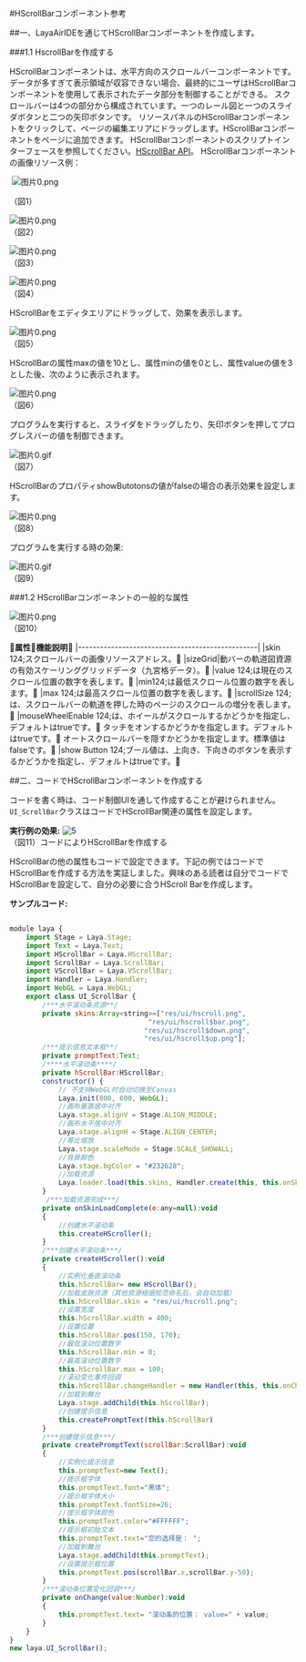 #HScrollBarコンポーネント参考



##一、LayaAirIDEを通じてHScrollBarコンポーネントを作成します。

###1.1 HscrollBarを作成する

HScrollBarコンポーネントは、水平方向のスクロールバーコンポーネントです。
データが多すぎて表示領域が収容できない場合、最終的にユーザはHScrollBarコンポーネントを使用して表示されたデータ部分を制御することができる。
スクロールバーは4つの部分から構成されています。一つのレール図と一つのスライダボタンと二つの矢印ボタンです。
リソースパネルのHScrollBarコンポーネントをクリックして、ページの編集エリアにドラッグします。HScrollBarコンポーネントをページに追加できます。
HScrollBarコンポーネントのスクリプトインターフェースを参照してください。[HScrollBar API](http://layaair.ldc.layabox.com/api/index.html?category=Core&class=laya.ui.HScrollBar)。
HScrollBarコンポーネントの画像リソース例：



​        ![图片0.png](img/1.png)<br/>

（図1）

​![图片0.png](img/2.png)<br/>
（図2）

​![图片0.png](img/3.png)<br/>
（図3）

​![图片0.png](img/4.png)<br/>
（図4）

HScrollBarをエディタエリアにドラッグして、効果を表示します。

​![图片0.png](img/5.png)<br/>
（図5）

HScrollBarの属性maxの値を10とし、属性minの値を0とし、属性valueの値を3とした後、次のように表示されます。

​![图片0.png](img/6.png)<br/>
（図6）

プログラムを実行すると、スライダをドラッグしたり、矢印ボタンを押してプログレスバーの値を制御できます。

​![图片0.gif](gif/1.gif)<br/>
（図7）

HScrollBarのプロパティshowButotonsの値がfalseの場合の表示効果を設定します。

​![图片0.png](img/7.png)<br/>
（図8）

プログラムを実行する時の効果:

​![图片0.gif](gif/2.gif)<br/>
（図9）



 



###1.2 HScrollBarコンポーネントの一般的な属性

​![图片0.png](img/8.png)<br/>
（図10）

𞓜**属性**𞓜**機能説明**𞓜
|-------------------------------------------------|
|skin 124;スクロールバーの画像リソースアドレス。𞓜
|sizeGrid|動バーの軌道図資源の有効スケーリンググリッドデータ（九宮格データ）。𞓜
|value 124;は現在のスクロール位置の数字を表します。𞓜
|min124;は最低スクロール位置の数字を表します。𞓜
|max 124;は最高スクロール位置の数字を表します。𞓜
|scrollSize 124;は、スクロールバーの軌道を押した時のページのスクロールの増分を表します。𞓜
|mouseWheelEnable 124;は、ホイールがスクロールするかどうかを指定し、デフォルトはtrueです。𞓜
タッチをオンするかどうかを指定します。デフォルトはtrueです。𞓜
オートスクロールバーを隠すかどうかを指定します。標準値はfalseです。𞓜
|show Button 124;ブール値は、上向き、下向きのボタンを表示するかどうかを指定し、デフォルトはtrueです。𞓜



 



##二、コードでHScrollBarコンポーネントを作成する

コードを書く時は、コード制御UIを通して作成することが避けられません。`UI_ScrollBar`クラスはコードでHScrollBar関連の属性を設定します。

**実行例の効果:**
​![5](gif/4.gif)<br/>
（図11）コードによりHScrollBarを作成する

HScrollBarの他の属性もコードで設定できます。下記の例ではコードでHScrollBarを作成する方法を実証しました。興味のある読者は自分でコードでHScrollBarを設定して、自分の必要に合うHScroll Barを作成します。

**サンプルコード:**


```javascript

module laya {
    import Stage = Laya.Stage;
    import Text = Laya.Text;
    import HScrollBar = Laya.HScrollBar;
    import ScrollBar = Laya.ScrollBar;
    import VScrollBar = Laya.VScrollBar;
    import Handler = Laya.Handler;
    import WebGL = Laya.WebGL;
    export class UI_ScrollBar {
        /***水平滚动条资源**/
        private skins:Array<string>=["res/ui/hscroll.png", 
                                  "res/ui/hscroll$bar.png", 
                                 "res/ui/hscroll$down.png",
                                 "res/ui/hscroll$up.png"];
        /***提示信息文本框**/
        private promptText:Text;        
        /****水平滚动条****/
        private hScrollBar:HScrollBar;  
        constructor() {
            // 不支持WebGL时自动切换至Canvas
            Laya.init(800, 600, WebGL);
            //画布垂直居中对齐
            Laya.stage.alignV = Stage.ALIGN_MIDDLE;
            //画布水平居中对齐
            Laya.stage.alignH = Stage.ALIGN_CENTER;
            //等比缩放
            Laya.stage.scaleMode = Stage.SCALE_SHOWALL;
            //背景颜色
            Laya.stage.bgColor = "#232628";
            //加载资源
            Laya.loader.load(this.skins, Handler.create(this, this.onSkinLoadComplete));
        }
         /***加载资源完成***/
        private onSkinLoadComplete(e:any=null):void
        {
            //创建水平滚动条
            this.createHScroller();
        }
        /***创建水平滚动条***/
        private createHScroller():void 
        {
            //实例化垂直滚动条
            this.hScrollBar= new HScrollBar();
            //加载皮肤资源（其他资源根据规范命名后，会自动加载）
            this.hScrollBar.skin = "res/ui/hscroll.png";
            //设置宽度
            this.hScrollBar.width = 400;
            //设置位置
            this.hScrollBar.pos(150, 170);
            //最低滚动位置数字
            this.hScrollBar.min = 0;
            //最高滚动位置数字
            this.hScrollBar.max = 100;
            //滚动变化事件回调
            this.hScrollBar.changeHandler = new Handler(this, this.onChange);
            //加载到舞台
            Laya.stage.addChild(this.hScrollBar);
            //创建提示信息
            this.createPromptText(this.hScrollBar)
        }        
        /***创建提示信息***/
        private createPromptText(scrollBar:ScrollBar):void
        {
            //实例化提示信息
            this.promptText=new Text();
            //提示框字体
            this.promptText.font="黑体";
            //提示框字体大小
            this.promptText.fontSize=26;
            //提示框字体颜色
            this.promptText.color="#FFFFFF";
            //提示框初始文本
            this.promptText.text="您的选择是： ";
            //加载到舞台
            Laya.stage.addChild(this.promptText);
            //设置提示框位置
            this.promptText.pos(scrollBar.x,scrollBar.y-50);
        }
        /***滚动条位置变化回调***/
        private onChange(value:Number):void 
        {
            this.promptText.text= "滚动条的位置： value=" + value;
        }
    }
}
new laya.UI_ScrollBar();
```



